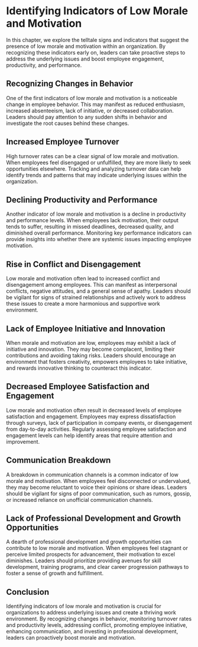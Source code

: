 Identifying Indicators of Low Morale and Motivation
==============================================================

In this chapter, we explore the telltale signs and indicators that suggest the presence of low morale and motivation within an organization. By recognizing these indicators early on, leaders can take proactive steps to address the underlying issues and boost employee engagement, productivity, and performance.

Recognizing Changes in Behavior
-------------------------------

One of the first indicators of low morale and motivation is a noticeable change in employee behavior. This may manifest as reduced enthusiasm, increased absenteeism, lack of initiative, or decreased collaboration. Leaders should pay attention to any sudden shifts in behavior and investigate the root causes behind these changes.

Increased Employee Turnover
---------------------------

High turnover rates can be a clear signal of low morale and motivation. When employees feel disengaged or unfulfilled, they are more likely to seek opportunities elsewhere. Tracking and analyzing turnover data can help identify trends and patterns that may indicate underlying issues within the organization.

Declining Productivity and Performance
--------------------------------------

Another indicator of low morale and motivation is a decline in productivity and performance levels. When employees lack motivation, their output tends to suffer, resulting in missed deadlines, decreased quality, and diminished overall performance. Monitoring key performance indicators can provide insights into whether there are systemic issues impacting employee motivation.

Rise in Conflict and Disengagement
----------------------------------

Low morale and motivation often lead to increased conflict and disengagement among employees. This can manifest as interpersonal conflicts, negative attitudes, and a general sense of apathy. Leaders should be vigilant for signs of strained relationships and actively work to address these issues to create a more harmonious and supportive work environment.

Lack of Employee Initiative and Innovation
------------------------------------------

When morale and motivation are low, employees may exhibit a lack of initiative and innovation. They may become complacent, limiting their contributions and avoiding taking risks. Leaders should encourage an environment that fosters creativity, empowers employees to take initiative, and rewards innovative thinking to counteract this indicator.

Decreased Employee Satisfaction and Engagement
----------------------------------------------

Low morale and motivation often result in decreased levels of employee satisfaction and engagement. Employees may express dissatisfaction through surveys, lack of participation in company events, or disengagement from day-to-day activities. Regularly assessing employee satisfaction and engagement levels can help identify areas that require attention and improvement.

Communication Breakdown
-----------------------

A breakdown in communication channels is a common indicator of low morale and motivation. When employees feel disconnected or undervalued, they may become reluctant to voice their opinions or share ideas. Leaders should be vigilant for signs of poor communication, such as rumors, gossip, or increased reliance on unofficial communication channels.

Lack of Professional Development and Growth Opportunities
---------------------------------------------------------

A dearth of professional development and growth opportunities can contribute to low morale and motivation. When employees feel stagnant or perceive limited prospects for advancement, their motivation to excel diminishes. Leaders should prioritize providing avenues for skill development, training programs, and clear career progression pathways to foster a sense of growth and fulfillment.

Conclusion
----------

Identifying indicators of low morale and motivation is crucial for organizations to address underlying issues and create a thriving work environment. By recognizing changes in behavior, monitoring turnover rates and productivity levels, addressing conflict, promoting employee initiative, enhancing communication, and investing in professional development, leaders can proactively boost morale and motivation.

